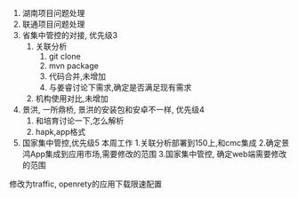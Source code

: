 1. 湖南项目问题处理
2. 联通项目问题处理
3. 省集中管控的对接, 优先级3
	1. 关联分析
		1. git clone
		2. mvn package
		3. 代码合并,未增加
		4. 与姜睿讨论下需求,确定是否满足现有需求
	2. 机构使用对比,未增加
4. 景洪, 一所鼎桥, 景洪的安装包和安卓不一样,  优先级4
	1. 和培育讨论一下,怎么解析
	2. hapk,app格式
5. 国家集中管控,优先级5
本周工作
1.关联分析部署到150上,和cmc集成
2.确定景鸿App集成到应用市场,需要修改的范围
3.国家集中管控, 确定web端需要修改的范围

修改为traffic, openrety的应用下载限速配置
